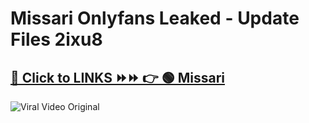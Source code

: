 
 # Missari Onlyfans Leaked - Update Files 2ixu8

## <h2><a href="https://clipsfans.com/Missari&ref=git">🔗 Click to LINKS ⏩⏩ 👉 🟢 Missari </a></h2>

<a href="https://clipsfans.com/Missari&ref=git" rel="nofollow" data-target="animated-image.originalLink"><img src="https://i.ibb.co.com/xMMVF88/686577567.gif" alt="Viral Video Original" style="max-width: 100%; display: inline-block;" data-target="animated-image.originalImage"></a>

